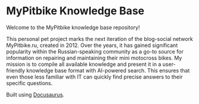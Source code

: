 # MyPitbike Knowledge Base

Welcome to the MyPitbike knowledge base repository!

This personal pet project marks the next iteration of the blog-social network MyPitbike.ru, created in 2012. Over the years, it has gained significant popularity within the Russian-speaking community as a go-to source for information on repairing and maintaining their mini motocross bikes.
My mission is to compile all available knowledge and present it in a user-friendly knowledge base format with AI-powered search. This ensures that even those less familiar with IT can quickly find precise answers to their specific questions.

Built using [Docusaurus](https://docusaurus.io/).
